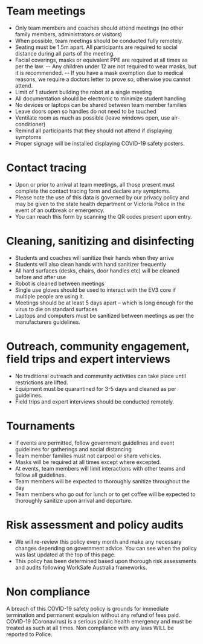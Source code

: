 # Team meetings
- Only team members and coaches should attend meetings (no other family members, administrators or visitors)
- When possible, team meetings should be conducted fully remotely.
- Seating must be 1.5m apart. All participants are required to social distance during all parts of the meeting.
- Facial coverings, masks or equivalent PPE are required at all times as per the law.
-- Any children under 12 are not required to wear masks, but it is recommended.
-- If you have a mask exemption due to medical reasons, we require a doctors letter to prove so, otherwise you cannot attend.
- Limit of 1 student building the robot at a single meeting
- All documentation should be electronic to minimize student handling
- No devices or laptops can be shared between team member families
- Leave doors open so handles do not need to be touched
- Ventilate room as much as possible (leave windows open, use air-conditioner)
- Remind all participants that they should not attend if displaying symptoms
- Proper signage will be installed displaying COVID-19 safety posters.

# Contact tracing
- Upon or prior to arrival at team meetings, all those present must complete the contact tracing form and declare any symptoms.
- Please note the use of this data is governed by our privacy policy and may be given to the state health department or Victoria Police in the event of an outbreak or emergency.
- You can reach this form by scanning the QR codes present upon entry.

# Cleaning, sanitizing and disinfecting
- Students and coaches will sanitize their hands when they arrive
- Students will also clean hands with hand sanitizer frequently
- All hard surfaces (desks, chairs, door handles etc) will be cleaned before and after use
- Robot is cleaned between meetings
- Single use gloves should be used to interact with the EV3 core if multiple people are using it.
- Meetings should be at least 5 days apart – which is long enough for the virus to die on standard surfaces
- Laptops and computers must be sanitized between meetings as per the manufacturers guidelines.

# Outreach, community engagement, field trips and expert interviews
- No traditional outreach and community activities can take place until restrictions are lifted.
- Equipment must be quarantined for 3-5 days and cleaned as per guidelines.
- Field trips and expert interviews should be conducted remotely.

# Tournaments
- If events are permitted, follow government guidelines and event guidelines for gatherings and social distancing
- Team member families must not carpool or share vehicles.
- Masks will be required at all times except where excepted.
- At events, team members will limit interactions with other teams and follow all guidelines.
- Team members will be expected to thoroughly sanitize throughout the day
- Team members who go out for lunch or to get coffee will be expected to thoroughly sanitize upon arrival and departure.

# Risk assessment and policy audits
- We will re-review this policy every month and make any necessary changes depending on government advice. You can see when the policy was last updated at the top of this page.
- This policy has been determined based upon thorough risk assessments and audits following WorkSafe Australia frameworks.

# Non compliance
A breach of this COVID-19 safety policy is grounds for immediate termination and permanent expulsion without any refund of fees paid. COVID-19 (Coronavirus) is a serious public health emergency and must be treated as such at all times. Non compliance with any laws WILL be reported to Police.
